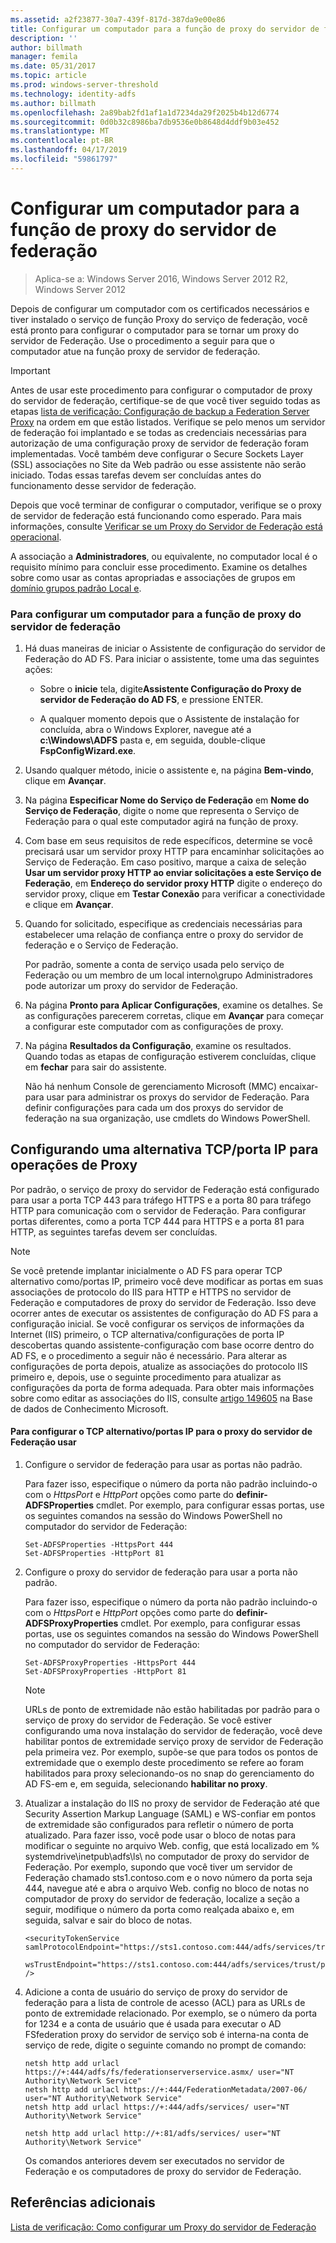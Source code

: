 ```yaml
---
ms.assetid: a2f23877-30a7-439f-817d-387da9e00e86
title: Configurar um computador para a função de proxy do servidor de federação
description: ''
author: billmath
manager: femila
ms.date: 05/31/2017
ms.topic: article
ms.prod: windows-server-threshold
ms.technology: identity-adfs
ms.author: billmath
ms.openlocfilehash: 2a89bab2fd1af1a1d7234da29f2025b4b12d6774
ms.sourcegitcommit: 0d0b32c8986ba7db9536e0b8648d4ddf9b03e452
ms.translationtype: MT
ms.contentlocale: pt-BR
ms.lasthandoff: 04/17/2019
ms.locfileid: "59861797"
---
```

# <a name="configure-a-computer-for-the-federation-server-proxy-role"></a>Configurar um computador para a função de proxy do servidor de federação

>Aplica-se a: Windows Server 2016, Windows Server 2012 R2, Windows Server 2012

Depois de configurar um computador com os certificados necessários e tiver instalado o serviço de função Proxy do serviço de federação, você está pronto para configurar o computador para se tornar um proxy do servidor de Federação. Use o procedimento a seguir para que o computador atue na função proxy de servidor de federação.  
  
> [!IMPORTANT]  
> Antes de usar este procedimento para configurar o computador de proxy do servidor de federação, certifique-se de que você tiver seguido todas as etapas [lista de verificação: Configuração de backup a Federation Server Proxy](Checklist--Setting-Up-a-Federation-Server-Proxy.md) na ordem em que estão listados. Verifique se pelo menos um servidor de federação foi implantado e se todas as credenciais necessárias para autorização de uma configuração proxy de servidor de federação foram implementadas. Você também deve configurar o Secure Sockets Layer \(SSL\) associações no Site da Web padrão ou esse assistente não serão iniciado. Todas essas tarefas devem ser concluídas antes do funcionamento desse servidor de federação.  
  
Depois que você terminar de configurar o computador, verifique se o proxy de servidor de federação está funcionando como esperado. Para mais informações, consulte [Verificar se um Proxy do Servidor de Federação está operacional](Verify-That-a-Federation-Server-Proxy-Is-Operational.md).  
  
A associação a **Administradores**, ou equivalente, no computador local é o requisito mínimo para concluir esse procedimento.  Examine os detalhes sobre como usar as contas apropriadas e associações de grupos em [domínio grupos padrão Local e](https://go.microsoft.com/fwlink/?LinkId=83477).   
  
### <a name="to-configure-a-computer-for-the-federation-server-proxy-role"></a>Para configurar um computador para a função de proxy do servidor de federação  
  
1.  Há duas maneiras de iniciar o Assistente de configuração do servidor de Federação do AD FS. Para iniciar o assistente, tome uma das seguintes ações:  
  
    -   Sobre o **inicie** tela, digite**Assistente Configuração do Proxy de servidor de Federação do AD FS**, e pressione ENTER.  
  
    -   A qualquer momento depois que o Assistente de instalação for concluída, abra o Windows Explorer, navegue até a **c:\\Windows\\ADFS** pasta e, em seguida, double\-clique **FspConfigWizard.exe**.  
  
2.  Usando qualquer método, inicie o assistente e, na página **Bem-vindo**, clique em **Avançar**.  
  
3.  Na página **Especificar Nome do Serviço de Federação** em **Nome do Serviço de Federação**, digite o nome que representa o Serviço de Federação para o qual este computador agirá na função de proxy.  
  
4.  Com base em seus requisitos de rede específicos, determine se você precisará usar um servidor proxy HTTP para encaminhar solicitações ao Serviço de Federação. Em caso positivo, marque a caixa de seleção **Usar um servidor proxy HTTP ao enviar solicitações a este Serviço de Federação**, em **Endereço do servidor proxy HTTP** digite o endereço do servidor proxy, clique em **Testar Conexão** para verificar a conectividade e clique em **Avançar**.  
  
5.  Quando for solicitado, especifique as credenciais necessárias para estabelecer uma relação de confiança entre o proxy do servidor de federação e o Serviço de Federação.  
  
    Por padrão, somente a conta de serviço usada pelo serviço de Federação ou um membro de um local interno\\grupo Administradores pode autorizar um proxy do servidor de Federação.  
  
6.  Na página **Pronto para Aplicar Configurações**, examine os detalhes. Se as configurações parecerem corretas, clique em **Avançar** para começar a configurar este computador com as configurações de proxy.  
  
7.  Na página **Resultados da Configuração**, examine os resultados. Quando todas as etapas de configuração estiverem concluídas, clique em **fechar** para sair do assistente.  
  
    Não há nenhum Console de gerenciamento Microsoft \(MMC\) encaixar\-para usar para administrar os proxys do servidor de Federação. Para definir configurações para cada um dos proxys do servidor de federação na sua organização, use cmdlets do Windows PowerShell.  
  
## <a name="configuring-an-alternate-tcpip-port-for-proxy-operations"></a>Configurando uma alternativa TCP\/porta IP para operações de Proxy  
Por padrão, o serviço de proxy do servidor de Federação está configurado para usar a porta TCP 443 para tráfego HTTPS e a porta 80 para tráfego HTTP para comunicação com o servidor de Federação. Para configurar portas diferentes, como a porta TCP 444 para HTTPS e a porta 81 para HTTP, as seguintes tarefas devem ser concluídas.  
  
> [!NOTE]  
> Se você pretende implantar inicialmente o AD FS para operar TCP alternativo como\/portas IP, primeiro você deve modificar as portas em suas associações de protocolo do IIS para HTTP e HTTPS no servidor de Federação e computadores de proxy do servidor de Federação. Isso deve ocorrer antes de executar os assistentes de configuração do AD FS para a configuração inicial. Se você configurar os serviços de informações da Internet \(IIS\) primeiro, o TCP alternativa\/configurações de porta IP descobertas quando assistente\-configuração com base ocorre dentro do AD FS, e o procedimento a seguir não é necessário. Para alterar as configurações de porta depois, atualize as associações do protocolo IIS primeiro e, depois, use o seguinte procedimento para atualizar as configurações da porta de forma adequada. Para obter mais informações sobre como editar as associações do IIS, consulte [artigo 149605](https://go.microsoft.com/fwlink/?LinkId=190275) na Base de dados de Conhecimento Microsoft.  
  
#### <a name="to-configure-alternate-tcpip-ports-for-the-federation-server-proxy-to-use"></a>Para configurar o TCP alternativo\/portas IP para o proxy do servidor de Federação usar  
  
1.  Configure o servidor de federação para usar as portas não padrão.  
  
    Para fazer isso, especifique o número da porta não padrão incluindo-o com o *HttpsPort* e *HttpPort* opções como parte do **definir\-ADFSProperties** cmdlet. Por exemplo, para configurar essas portas, use os seguintes comandos na sessão do Windows PowerShell no computador do servidor de Federação:  
  
    ```  
    Set-ADFSProperties -HttpsPort 444  
    Set-ADFSProperties -HttpPort 81  
    ```  
  
2.  Configure o proxy do servidor de federação para usar a porta não padrão.  
  
    Para fazer isso, especifique o número da porta não padrão incluindo-o com o *HttpsPort* e *HttpPort* opções como parte do **definir\-ADFSProxyProperties** cmdlet. Por exemplo, para configurar essas portas, use os seguintes comandos na sessão do Windows PowerShell no computador do servidor de Federação:  
  
    ```  
    Set-ADFSProxyProperties -HttpsPort 444  
    Set-ADFSProxyProperties -HttpPort 81  
    ```  
  
    > [!NOTE]  
    > URLs de ponto de extremidade não estão habilitadas por padrão para o serviço de proxy do servidor de Federação. Se você estiver configurando uma nova instalação do servidor de federação, você deve habilitar pontos de extremidade serviço proxy de servidor de Federação pela primeira vez. Por exemplo, supõe-se que para todos os pontos de extremidade que o exemplo deste procedimento se refere ao foram habilitados para proxy selecionando-os no snap do gerenciamento do AD FS\-em e, em seguida, selecionando **habilitar no proxy**.  
  
3.  Atualizar a instalação do IIS no proxy de servidor de Federação até que Security Assertion Markup Language \(SAML\) e WS\-confiar em pontos de extremidade são configurados para refletir o número de porta atualizado. Para fazer isso, você pode usar o bloco de notas para modificar o seguinte no arquivo Web. config, que está localizado em % systemdrive\\inetpub\\adfs\\ls\\ no computador de proxy do servidor de Federação. Por exemplo, supondo que você tiver um servidor de Federação chamado sts1.contoso.com e o novo número da porta seja 444, navegue até e abra o arquivo Web. config no bloco de notas no computador de proxy do servidor de federação, localize a seção a seguir, modifique o número da porta como realçada abaixo e, em seguida, salvar e sair do bloco de notas.  
  
    ```  
    <securityTokenService samlProtocolEndpoint="https://sts1.contoso.com:444/adfs/services/trust/samlprotocol/proxycertificatetransport"  
          wsTrustEndpoint="https://sts1.contoso.com:444/adfs/services/trust/proxycertificatetransport" />  
    ```  
  
4.  Adicione a conta de usuário do serviço de proxy do servidor de federação para a lista de controle de acesso \(ACL\) para as URLs de ponto de extremidade relacionado. Por exemplo, se o número da porta for 1234 e a conta de usuário que é usada para executar o AD FSfederation proxy do servidor de serviço sob é interna\-na conta de serviço de rede, digite o seguinte comando no prompt de comando:  
  
    ```  
    netsh http add urlacl https://+:444/adfs/fs/federationserverservice.asmx/ user="NT Authority\Network Service"  
    netsh http add urlacl https://+:444/FederationMetadata/2007-06/ user="NT Authority\Network Service"  
    netsh http add urlacl https://+:444/adfs/services/ user="NT Authority\Network Service"  
  
    netsh http add urlacl http://+:81/adfs/services/ user="NT Authority\Network Service"  
    ```  
  
    Os comandos anteriores devem ser executados no servidor de Federação e os computadores de proxy do servidor de Federação.  
  
## <a name="additional-references"></a>Referências adicionais  
[Lista de verificação: Como configurar um Proxy do servidor de Federação](Checklist--Setting-Up-a-Federation-Server-Proxy.md)  
  

